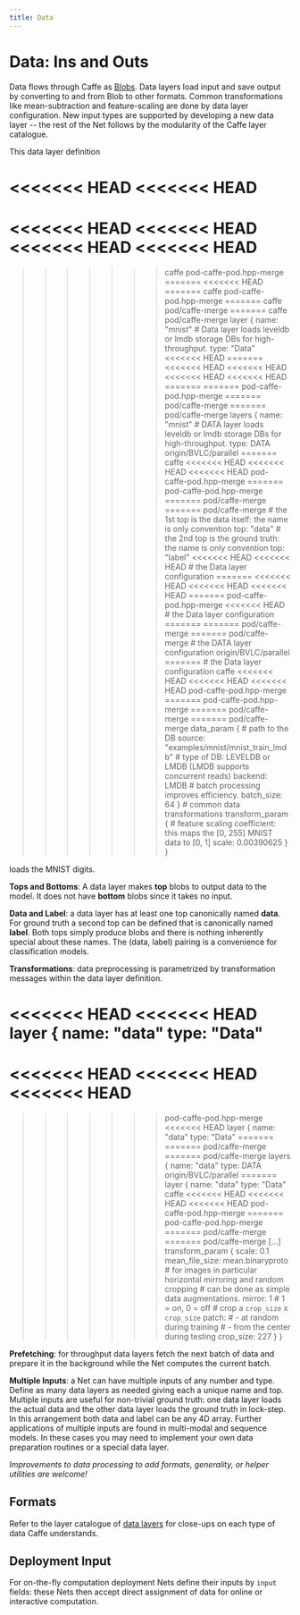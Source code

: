 ```yaml
---
title: Data
---
```

# Data: Ins and Outs

Data flows through Caffe as [Blobs](net_layer_blob.html#blob-storage-and-communication).
Data layers load input and save output by converting to and from Blob to other formats.
Common transformations like mean-subtraction and feature-scaling are done by data layer configuration.
New input types are supported by developing a new data layer -- the rest of the Net follows by the modularity of the Caffe layer catalogue.

This data layer definition

<<<<<<< HEAD
<<<<<<< HEAD
=======
<<<<<<< HEAD
<<<<<<< HEAD
<<<<<<< HEAD
<<<<<<< HEAD
=======
>>>>>>> caffe
>>>>>>> pod-caffe-pod.hpp-merge
=======
<<<<<<< HEAD
=======
>>>>>>> caffe
>>>>>>> pod-caffe-pod.hpp-merge
=======
>>>>>>> caffe
>>>>>>> pod/caffe-merge
=======
>>>>>>> caffe
>>>>>>> pod/caffe-merge
    layer {
      name: "mnist"
      # Data layer loads leveldb or lmdb storage DBs for high-throughput.
      type: "Data"
<<<<<<< HEAD
=======
<<<<<<< HEAD
<<<<<<< HEAD
<<<<<<< HEAD
<<<<<<< HEAD
=======
=======
>>>>>>> pod-caffe-pod.hpp-merge
=======
>>>>>>> pod/caffe-merge
=======
>>>>>>> pod/caffe-merge
    layers {
      name: "mnist"
      # DATA layer loads leveldb or lmdb storage DBs for high-throughput.
      type: DATA
>>>>>>> origin/BVLC/parallel
=======
>>>>>>> caffe
<<<<<<< HEAD
<<<<<<< HEAD
<<<<<<< HEAD
>>>>>>> pod-caffe-pod.hpp-merge
=======
>>>>>>> pod-caffe-pod.hpp-merge
=======
>>>>>>> pod/caffe-merge
=======
>>>>>>> pod/caffe-merge
      # the 1st top is the data itself: the name is only convention
      top: "data"
      # the 2nd top is the ground truth: the name is only convention
      top: "label"
<<<<<<< HEAD
<<<<<<< HEAD
      # the Data layer configuration
=======
<<<<<<< HEAD
<<<<<<< HEAD
<<<<<<< HEAD
=======
>>>>>>> pod-caffe-pod.hpp-merge
<<<<<<< HEAD
      # the Data layer configuration
=======
=======
>>>>>>> pod/caffe-merge
=======
>>>>>>> pod/caffe-merge
      # the DATA layer configuration
>>>>>>> origin/BVLC/parallel
=======
      # the Data layer configuration
>>>>>>> caffe
<<<<<<< HEAD
<<<<<<< HEAD
<<<<<<< HEAD
>>>>>>> pod-caffe-pod.hpp-merge
=======
>>>>>>> pod-caffe-pod.hpp-merge
=======
>>>>>>> pod/caffe-merge
=======
>>>>>>> pod/caffe-merge
      data_param {
        # path to the DB
        source: "examples/mnist/mnist_train_lmdb"
        # type of DB: LEVELDB or LMDB (LMDB supports concurrent reads)
        backend: LMDB
        # batch processing improves efficiency.
        batch_size: 64
      }
      # common data transformations
      transform_param {
        # feature scaling coefficient: this maps the [0, 255] MNIST data to [0, 1]
        scale: 0.00390625
      }
    }

loads the MNIST digits.

**Tops and Bottoms**: A data layer makes **top** blobs to output data to the model.
It does not have **bottom** blobs since it takes no input.

**Data and Label**: a data layer has at least one top canonically named **data**.
For ground truth a second top can be defined that is canonically named **label**.
Both tops simply produce blobs and there is nothing inherently special about these names.
The (data, label) pairing is a convenience for classification models.

**Transformations**: data preprocessing is parametrized by transformation messages within the data layer definition.

<<<<<<< HEAD
<<<<<<< HEAD
    layer {
      name: "data"
      type: "Data"
=======
<<<<<<< HEAD
<<<<<<< HEAD
<<<<<<< HEAD
=======
>>>>>>> pod-caffe-pod.hpp-merge
<<<<<<< HEAD
    layer {
      name: "data"
      type: "Data"
=======
=======
>>>>>>> pod/caffe-merge
=======
>>>>>>> pod/caffe-merge
    layers {
      name: "data"
      type: DATA
>>>>>>> origin/BVLC/parallel
=======
    layer {
      name: "data"
      type: "Data"
>>>>>>> caffe
<<<<<<< HEAD
<<<<<<< HEAD
<<<<<<< HEAD
>>>>>>> pod-caffe-pod.hpp-merge
=======
>>>>>>> pod-caffe-pod.hpp-merge
=======
>>>>>>> pod/caffe-merge
=======
>>>>>>> pod/caffe-merge
      [...]
      transform_param {
        scale: 0.1
        mean_file_size: mean.binaryproto
        # for images in particular horizontal mirroring and random cropping
        # can be done as simple data augmentations.
        mirror: 1  # 1 = on, 0 = off
        # crop a `crop_size` x `crop_size` patch:
        # - at random during training
        # - from the center during testing
        crop_size: 227
      }
    }

**Prefetching**: for throughput data layers fetch the next batch of data and prepare it in the background while the Net computes the current batch.

**Multiple Inputs**: a Net can have multiple inputs of any number and type. Define as many data layers as needed giving each a unique name and top. Multiple inputs are useful for non-trivial ground truth: one data layer loads the actual data and the other data layer loads the ground truth in lock-step. In this arrangement both data and label can be any 4D array. Further applications of multiple inputs are found in multi-modal and sequence models. In these cases you may need to implement your own data preparation routines or a special data layer.

*Improvements to data processing to add formats, generality, or helper utilities are welcome!*

## Formats

Refer to the layer catalogue of [data layers](layers.html#data-layers) for close-ups on each type of data Caffe understands.

## Deployment Input

For on-the-fly computation deployment Nets define their inputs by `input` fields: these Nets then accept direct assignment of data for online or interactive computation.
